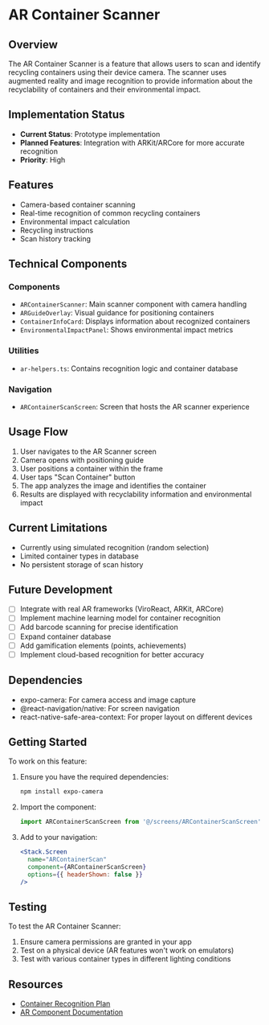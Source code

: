 # AR Container Scanner

## Overview
The AR Container Scanner is a feature that allows users to scan and identify recycling containers using their device camera. The scanner uses augmented reality and image recognition to provide information about the recyclability of containers and their environmental impact.

## Implementation Status
- **Current Status**: Prototype implementation
- **Planned Features**: Integration with ARKit/ARCore for more accurate recognition
- **Priority**: High

## Features
- Camera-based container scanning
- Real-time recognition of common recycling containers
- Environmental impact calculation
- Recycling instructions
- Scan history tracking

## Technical Components

### Components
- `ARContainerScanner`: Main scanner component with camera handling
- `ARGuideOverlay`: Visual guidance for positioning containers
- `ContainerInfoCard`: Displays information about recognized containers
- `EnvironmentalImpactPanel`: Shows environmental impact metrics

### Utilities
- `ar-helpers.ts`: Contains recognition logic and container database

### Navigation
- `ARContainerScanScreen`: Screen that hosts the AR scanner experience

## Usage Flow
1. User navigates to the AR Scanner screen
2. Camera opens with positioning guide
3. User positions a container within the frame
4. User taps "Scan Container" button
5. The app analyzes the image and identifies the container
6. Results are displayed with recyclability information and environmental impact

## Current Limitations
- Currently using simulated recognition (random selection)
- Limited container types in database
- No persistent storage of scan history

## Future Development
- [ ] Integrate with real AR frameworks (ViroReact, ARKit, ARCore)
- [ ] Implement machine learning model for container recognition
- [ ] Add barcode scanning for precise identification
- [ ] Expand container database
- [ ] Add gamification elements (points, achievements)
- [ ] Implement cloud-based recognition for better accuracy

## Dependencies
- expo-camera: For camera access and image capture
- @react-navigation/native: For screen navigation
- react-native-safe-area-context: For proper layout on different devices

## Getting Started
To work on this feature:

1. Ensure you have the required dependencies:
   ```bash
   npm install expo-camera
   ```

2. Import the component:
   ```jsx
   import ARContainerScanScreen from '@/screens/ARContainerScanScreen';
   ```

3. Add to your navigation:
   ```jsx
   <Stack.Screen 
     name="ARContainerScan" 
     component={ARContainerScanScreen}
     options={{ headerShown: false }}
   />
   ```

## Testing
To test the AR Container Scanner:

1. Ensure camera permissions are granted in your app
2. Test on a physical device (AR features won't work on emulators)
3. Test with various container types in different lighting conditions

## Resources
- [Container Recognition Plan](./container-recognition-plan.md)
- [AR Component Documentation](../../../src/components/ar/ARContainerScanner.README.md) 